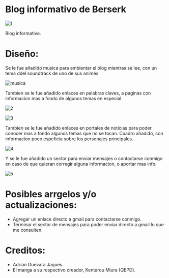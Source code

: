 # Blog informativo de Berserk

![1](https://user-images.githubusercontent.com/87548801/132263415-07b9ff9f-4a7d-4af5-a181-57fa82c8b20c.png)

Blog informativo.

# Diseño:

Se le fue añadido musica para ambientar el blog mientras se lee, con un tema ddel soundtrack de uno de sus animés.

![musica](https://user-images.githubusercontent.com/87548801/132263414-6db9d782-1c81-4d18-82f8-49e711a41660.png)

Tambien se le fue añadido enlaces en palabras claves, a paginas con informacion mas a fondo de algunos temas en especial.

![2](https://user-images.githubusercontent.com/87548801/132263417-29c2aecc-3e3e-4889-826d-70ab4773a065.png)

![3](https://user-images.githubusercontent.com/87548801/132263409-6ed4d6ab-8e9a-4a13-8ac6-e9885f313a63.png)

Tambien se le fue añadido enlaces en portales de noticias para poder conocer mas a fondo algunos temas que no se tocan.
Cuadro añadido, con informacion poco espeficia sobre los personajes principales.

![4](https://user-images.githubusercontent.com/87548801/132263412-168216b2-4303-4890-b41f-593c8b06d0d3.png)

Y se le fue añadido un sector para enviar mensajes o contactarse conmigo en caso de que quieran corregir alguna informacion, o aportar mas info.

![5](https://user-images.githubusercontent.com/87548801/132263413-6dad9a57-5986-474a-bf18-eb391ba83c4a.png)

# Posibles arrgelos y/o actualizaciones:

- Agregar un enlace directo a gmail para contactarse conmigo.
- Terminar el sector de mensajes para poder enviar directo a gmail lo que me consulten.

# Creditos:

- Adrian Guevara Jaques.
- El manga a su respectivo creador, Kentarou Miura (QEPD).
